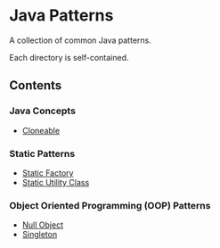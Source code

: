 # Java Patterns

A collection of common Java patterns.

Each directory is self-contained.

## Contents

### Java Concepts

- [Cloneable](cloneable)

### Static Patterns

- [Static Factory](static_factory)
- [Static Utility Class](static_utility_class)

### Object Oriented Programming (OOP) Patterns

- [Null Object](null_object)
- [Singleton](singleton)

